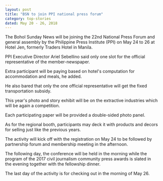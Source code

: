 ```yaml
---
layout: post
title: "BSN to join PPI national press forum"
category: top-stories
dated: May 20 - 26, 2018
---
```


The Bohol Sunday News will be joining the 22nd National Press Forum and general assembly by the Philippine Press Institute (PPI) on May 24 to 26 at Hotel Jen, formerly Traders Hotel in Manila.

PPI Executive Director Ariel Sebellino said only one slot for the official representative of the member-newspaper. 

Extra participant will be paying based on hotel's computation for accommodation and meals, he added.

He also bared that only the one official representative will get the fixed transportation subsidy.

This year's photo and story exhibit will be on the extractive industries which will be again a competition. 

Each participating paper will be provided a double-sided photo panel. 

As for the regional booth, participants may deck it with products and decors for selling just like the previous years. 

The activity will kick off with the registration on May 24 to be followed by partnership forum and membership meeting in the afternoon.

The following day, the conference will be held in the morning while the program of the 2017 civil journalism community press awards is slated in the evening together with the fellowship dinner.

The last day of the activity is for checking out in the morning of May 26.